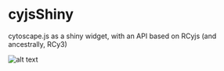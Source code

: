 # cyjsShiny
cytoscape.js as a shiny widget, with an API based on RCyjs (and ancestrally, RCy3)

![alt text](https://raw.githubusercontent.com/paul-shannnon/cyjShiny/inst/unitTests/images/ygModelImage.png)